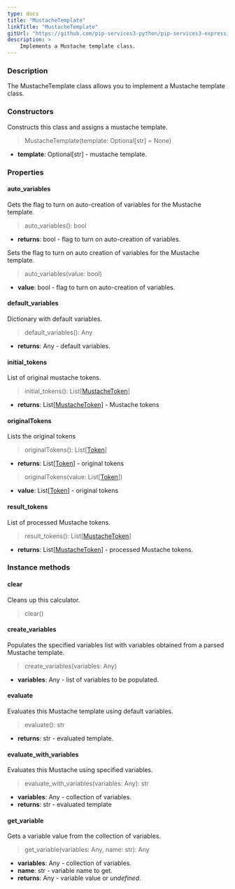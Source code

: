 ```yaml
---
type: docs
title: "MustacheTemplate"
linkTitle: "MustacheTemplate"
gitUrl: "https://github.com/pip-services3-python/pip-services3-expressions-python"
description: > 
    Implements a Mustache template class.
---
```


### Description

The MustacheTemplate class allows you to implement a Mustache template class.

### Constructors
Constructs this class and assigns a mustache template.

> MustacheTemplate(template: Optional[str] = None)

- **template**: Optional[str] - mustache template.


### Properties

#### auto_variables
Gets the flag to turn on auto-creation of variables for the Mustache template.

> auto_variables(): bool

- **returns**: bool - flag to turn on auto-creation of variables.

Sets the flag to turn on auto creation of variables for the Mustache template.

> auto_variables(value: bool)

- **value**: bool - flag to turn on auto-creation of variables.

#### default_variables
Dictionary with default variables.

> default_variables(): Any

- **returns**: Any - default variables.

#### initial_tokens
List of original mustache tokens.

> initial_tokens(): List[[MustacheToken](../parsers/mustache_token)]

- **returns**: List[[MustacheToken](../parsers/mustache_token)] - Mustache tokens

#### originalTokens
Lists the original tokens
> originalTokens(): List[[Token](../../tokenizers/token)]

- **returns**: List[[Token](../../tokenizers/token)] - original tokens


> originalTokens(value: List[[Token](../../tokenizers/token)])

- **value**: List[[Token](../../tokenizers/token)] - original tokens

#### result_tokens
List of processed Mustache tokens.

> result_tokens(): List[[MustacheToken](../parsers/mustache_token)]

- **returns**: List[[MustacheToken](../parsers/mustache_token)] - processed Mustache tokens.


### Instance methods


#### clear
Cleans up this calculator.

> clear()

#### create_variables
Populates the specified variables list with variables obtained from a parsed Mustache template.

> create_variables(variables: Any)

- **variables**: Any - list of variables to be populated.

#### evaluate
Evaluates this Mustache template using default variables.

> evaluate(): str

- **returns**: str - evaluated template.

#### evaluate_with_variables
Evaluates this Mustache using specified variables.

> evaluate_with_variables(variables: Any): str

- **variables**: Any - collection of variables.
- **returns**: str - evaluated template

#### get_variable
Gets a variable value from the collection of variables.

> get_variable(variables: Any, name: str): Any

- **variables**: Any - collection of variables.
- **name**: str - variable name to get.
- **returns**: Any - variable value or *undefined*.
